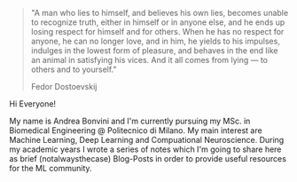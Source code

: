 > "A man who lies to himself, and believes his own lies, becomes unable to recognize truth, either in himself or in anyone else, and he ends up losing respect for himself and for others. When he has no respect for anyone, he can no longer love, and in him, he yields to his impulses, indulges in the lowest form of pleasure, and behaves in the end like an animal in satisfying his vices. And it all comes from lying — to others and to yourself."
>
> Fedor Dostoevskij

Hi Everyone!

My name is Andrea Bonvini and I'm currently pursuing my MSc. in Biomedical Engineering @ Politecnico di Milano. My main interest are Machine Learning, Deep Learning and Compuational Neuroscience. During my academic years I wrote a series of notes which I'm going to share here as brief (notalwaysthecase) Blog-Posts in order to provide useful resources for the ML community.